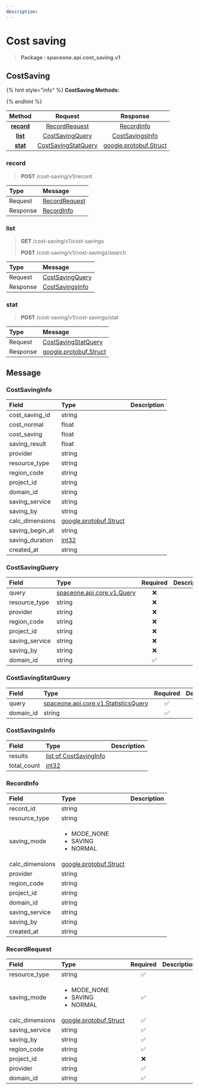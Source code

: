 ```yaml
---
description:  
---
```

# Cost saving

>  **Package : spaceone.api.cost_saving.v1**

## CostSaving

{% hint style="info" %}
**CostSaving Methods:**

{%  endhint %}


| Method | Request | Response |
| :-----: | :--------: | :--------: |
| [**record**](cost-saving.md#record)|   [RecordRequest](cost-saving.md#recordrequest) |   [RecordInfo](cost-saving.md#recordinfo) |
| [**list**](cost-saving.md#list)|   [CostSavingQuery](cost-saving.md#costsavingquery) |   [CostSavingsInfo](cost-saving.md#costsavingsinfo) |
| [**stat**](cost-saving.md#stat)|   [CostSavingStatQuery](cost-saving.md#costsavingstatquery) |  [google.protobuf.Struct](https://github.com/protocolbuffers/protobuf/blob/master/src/google/protobuf/struct.proto)| 
 

 
### record
> **POST** /cost-saving/v1/record
>


| Type | Message |
| :--- | :--- |
| Request | [RecordRequest](cost-saving.md#recordrequest) |
| Response |  [RecordInfo](cost-saving.md#recordinfo)  |
 
 

 
### list
> **GET** /cost-saving/v1/cost-savings
>
> **POST** /cost-saving/v1/cost-savings/search



| Type | Message |
| :--- | :--- |
| Request | [CostSavingQuery](cost-saving.md#costsavingquery) |
| Response |  [CostSavingsInfo](cost-saving.md#costsavingsinfo)  |
 
 

 
### stat
> **POST** /cost-saving/v1/cost-savings/stat
>


| Type | Message |
| :--- | :--- |
| Request | [CostSavingStatQuery](cost-saving.md#costsavingstatquery) |
| Response | [google.protobuf.Struct](https://github.com/protocolbuffers/protobuf/blob/master/src/google/protobuf/struct.proto) |


## 

## Message

### CostSavingInfo
| Field | Type |  Description |
| :--- | :--- | :--- |
| cost_saving_id |string | |
| cost_normal |float | |
| cost_saving |float | |
| saving_result |float | |
| provider |string | |
| resource_type |string | |
| region_code |string | |
| project_id |string | |
| domain_id |string | |
| saving_service |string | |
| saving_by |string | |
| calc_dimensions |[google.protobuf.Struct](https://github.com/protocolbuffers/protobuf/blob/master/src/google/protobuf/struct.proto) | |
| saving_begin_at |string | |
| saving_duration |[int32](https://github.com/protocolbuffers/protobuf/blob/master/src/google/protobuf/type.proto) | |
| created_at |string | |

### CostSavingQuery
| Field | Type | Required | Description |
| :--- | :--- | :---: | :--- |
| query |[spaceone.api.core.v1.Query](https://spaceone-dev.gitbook.io/api-reference/common-v1/search-query)|❌| |
| resource_type |string|❌| |
| provider |string|❌| |
| region_code |string|❌| |
| project_id |string|❌| |
| saving_service |string|❌| |
| saving_by |string|❌| |
| domain_id |string|✅| |

### CostSavingStatQuery
| Field | Type | Required | Description |
| :--- | :--- | :---: | :--- |
| query |[spaceone.api.core.v1.StatisticsQuery](https://spaceone-dev.gitbook.io/api-reference/common-v1/statistics-query)|✅| |
| domain_id |string|✅| |

### CostSavingsInfo
| Field | Type |  Description |
| :--- | :--- | :--- |
| results |[list of CostSavingInfo](cost-saving.md#costsavinginfo) | |
| total_count |[int32](https://github.com/protocolbuffers/protobuf/blob/master/src/google/protobuf/type.proto) | |

### RecordInfo
<table>
  <thead>
    <tr>
      <th style="text-align:left; width:100px;">Field</th>
      <th style="text-align:left">Type</th>
      <th style="text-align:left">Description</th>
    </tr>
  </thead>
  <tbody>
    <tr>
      <td style="text-align:left; width:100px;">record_id</td>
      <td style="text-align:left">string</td>
<td style="text-align:left"></td>

   </tr>
    <tr>
      <td style="text-align:left; width:100px;">resource_type</td>
      <td style="text-align:left">string</td>
<td style="text-align:left"></td>

   </tr>
    <tr>
      <td style="text-align:left; width:100px;">saving_mode</td>
      <td style="text-align:left"><ul>
          	<li>MODE_NONE</li>
          	<li>SAVING</li>
          	<li>NORMAL</li>
        </ul></td>
<td style="text-align:left"></td>

   </tr>
    <tr>
      <td style="text-align:left; width:100px;">calc_dimensions</td>
      <td style="text-align:left"><a href="https://github.com/protocolbuffers/protobuf/blob/master/src/google/protobuf/struct.proto">google.protobuf.Struct</a></td>
<td style="text-align:left"></td>

   </tr>
    <tr>
      <td style="text-align:left; width:100px;">provider</td>
      <td style="text-align:left">string</td>
<td style="text-align:left"></td>

   </tr>
    <tr>
      <td style="text-align:left; width:100px;">region_code</td>
      <td style="text-align:left">string</td>
<td style="text-align:left"></td>

   </tr>
    <tr>
      <td style="text-align:left; width:100px;">project_id</td>
      <td style="text-align:left">string</td>
<td style="text-align:left"></td>

   </tr>
    <tr>
      <td style="text-align:left; width:100px;">domain_id</td>
      <td style="text-align:left">string</td>
<td style="text-align:left"></td>

   </tr>
    <tr>
      <td style="text-align:left; width:100px;">saving_service</td>
      <td style="text-align:left">string</td>
<td style="text-align:left"></td>

   </tr>
    <tr>
      <td style="text-align:left; width:100px;">saving_by</td>
      <td style="text-align:left">string</td>
<td style="text-align:left"></td>

   </tr>
    <tr>
      <td style="text-align:left; width:100px;">created_at</td>
      <td style="text-align:left">string</td>
<td style="text-align:left"></td>

   </tr>
  </tbody>
</table>



### RecordRequest
<table>
  <thead>
    <tr>
      <th style="text-align:left; width:100px;">Field</th>
      <th style="text-align:left">Type</th>
      <th style="text-align:center">Required</th>
      <th style="text-align:left">Description</th>
    </tr>
  </thead>
  <tbody>
    <tr>
      <td style="text-align:left; width:100px;">resource_type</td>
      <td style="text-align:left">string</td>
<td style="text-align:center">✅</td>
<td style="text-align:left"></td>
   </tr>
    <tr>
      <td style="text-align:left; width:100px;">saving_mode</td>
      <td style="text-align:left"><ul>
          	<li>MODE_NONE</li>
          	<li>SAVING</li>
          	<li>NORMAL</li>
        </ul></td>
<td style="text-align:center">✅</td>
<td style="text-align:left"></td>
   </tr>
    <tr>
      <td style="text-align:left; width:100px;">calc_dimensions</td>
      <td style="text-align:left"><a href="https://github.com/protocolbuffers/protobuf/blob/master/src/google/protobuf/struct.proto">google.protobuf.Struct</a></td>
<td style="text-align:center">✅</td>
<td style="text-align:left"></td>
   </tr>
    <tr>
      <td style="text-align:left; width:100px;">saving_service</td>
      <td style="text-align:left">string</td>
<td style="text-align:center">✅</td>
<td style="text-align:left"></td>
   </tr>
    <tr>
      <td style="text-align:left; width:100px;">saving_by</td>
      <td style="text-align:left">string</td>
<td style="text-align:center">✅</td>
<td style="text-align:left"></td>
   </tr>
    <tr>
      <td style="text-align:left; width:100px;">region_code</td>
      <td style="text-align:left">string</td>
<td style="text-align:center">✅</td>
<td style="text-align:left"></td>
   </tr>
    <tr>
      <td style="text-align:left; width:100px;">project_id</td>
      <td style="text-align:left">string</td>
<td style="text-align:center">❌</td>
<td style="text-align:left"></td>
   </tr>
    <tr>
      <td style="text-align:left; width:100px;">provider</td>
      <td style="text-align:left">string</td>
<td style="text-align:center">✅</td>
<td style="text-align:left"></td>
   </tr>
    <tr>
      <td style="text-align:left; width:100px;">domain_id</td>
      <td style="text-align:left">string</td>
<td style="text-align:center">✅</td>
<td style="text-align:left"></td>
   </tr>
  </tbody>
</table>



